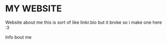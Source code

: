 # MY WEBSITE
Website about me 
this is sort of like linkr.bio but it broke so i make one here :3

Info bout me
